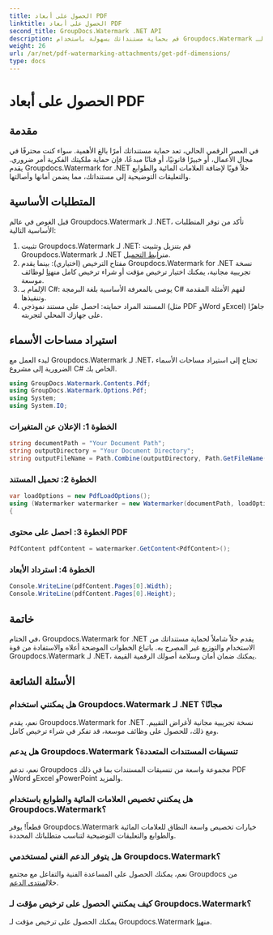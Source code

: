```yaml
---
title: الحصول على أبعاد PDF
linktitle: الحصول على أبعاد PDF
second_title: GroupDocs.Watermark .NET API
description: قم بحماية مستنداتك بسهولة باستخدام Groupdocs.Watermark لـ .NET. أضف العلامات المائية والطوابع والتعليقات التوضيحية دون عناء.
weight: 26
url: /ar/net/pdf-watermarking-attachments/get-pdf-dimensions/
type: docs
---
```

# الحصول على أبعاد PDF

## مقدمة
في العصر الرقمي الحالي، تعد حماية مستنداتك أمرًا بالغ الأهمية. سواء كنت محترفًا في مجال الأعمال، أو خبيرًا قانونيًا، أو فنانًا مبدعًا، فإن حماية ملكيتك الفكرية أمر ضروري. يقدم Groupdocs.Watermark for .NET حلاً قويًا لإضافة العلامات المائية والطوابع والتعليقات التوضيحية إلى مستنداتك، مما يضمن أمانها وأصالتها.
## المتطلبات الأساسية
قبل الغوص في عالم Groupdocs.Watermark لـ .NET، تأكد من توفر المتطلبات الأساسية التالية:
1.  تثبيت Groupdocs.Watermark لـ .NET: قم بتنزيل وتثبيت Groupdocs.Watermark لـ .NET من[رابط التحميل](https://releases.groupdocs.com/Watermark/net/).
2.  مفتاح الترخيص (اختياري): بينما يقدم Groupdocs.Watermark for .NET نسخة تجريبية مجانية، يمكنك اختيار ترخيص مؤقت أو شراء ترخيص كامل من[هنا](https://purchase.groupdocs.com/buy) لوظائف موسعة.
3. الإلمام بـ C#: يوصى بالمعرفة الأساسية بلغة البرمجة C# لفهم الأمثلة المقدمة وتنفيذها.
4. المستند المراد حمايته: احصل على مستند نموذجي (مثل PDF وWord وExcel) جاهزًا على جهازك المحلي لتجربته.

## استيراد مساحات الأسماء
لبدء العمل مع Groupdocs.Watermark لـ .NET، تحتاج إلى استيراد مساحات الأسماء الضرورية إلى مشروع C# الخاص بك.
```csharp
using GroupDocs.Watermark.Contents.Pdf;
using GroupDocs.Watermark.Options.Pdf;
using System;
using System.IO;
```
### الخطوة 1: الإعلان عن المتغيرات
```csharp
string documentPath = "Your Document Path";
string outputDirectory = "Your Document Directory";
string outputFileName = Path.Combine(outputDirectory, Path.GetFileName(documentPath));
```
### الخطوة 2: تحميل المستند
```csharp
var loadOptions = new PdfLoadOptions();
using (Watermarker watermarker = new Watermarker(documentPath, loadOptions))
{
```
### الخطوة 3: احصل على محتوى PDF
```csharp
PdfContent pdfContent = watermarker.GetContent<PdfContent>();
```
### الخطوة 4: استرداد الأبعاد
```csharp
Console.WriteLine(pdfContent.Pages[0].Width);
Console.WriteLine(pdfContent.Pages[0].Height);
```

## خاتمة
في الختام، Groupdocs.Watermark for .NET يقدم حلاً شاملاً لحماية مستنداتك من الاستخدام والتوزيع غير المصرح به. باتباع الخطوات الموضحة أعلاه والاستفادة من قوة Groupdocs.Watermark لـ .NET، يمكنك ضمان أمان وسلامة أصولك الرقمية القيمة.
## الأسئلة الشائعة
### هل يمكنني استخدام Groupdocs.Watermark لـ .NET مجانًا؟
نعم، يقدم Groupdocs.Watermark for .NET نسخة تجريبية مجانية لأغراض التقييم. ومع ذلك، للحصول على وظائف موسعة، قد تفكر في شراء ترخيص كامل.
### هل يدعم Groupdocs.Watermark تنسيقات المستندات المتعددة؟
نعم، تدعم Groupdocs مجموعة واسعة من تنسيقات المستندات بما في ذلك PDF وWord وExcel وPowerPoint والمزيد.
### هل يمكنني تخصيص العلامات المائية والطوابع باستخدام Groupdocs.Watermark؟
قطعاً! يوفر Groupdocs.Watermark خيارات تخصيص واسعة النطاق للعلامات المائية والطوابع والتعليقات التوضيحية لتناسب متطلباتك المحددة.
### هل يتوفر الدعم الفني لمستخدمي Groupdocs.Watermark؟
 نعم، يمكنك الحصول على المساعدة الفنية والتفاعل مع مجتمع Groupdocs من خلال[منتدى الدعم](https://forum.groupdocs.com/c/watermark/19).
### كيف يمكنني الحصول على ترخيص مؤقت لـ Groupdocs.Watermark؟
 يمكنك الحصول على ترخيص مؤقت لـ Groupdocs.Watermark من[هنا](https://purchase.groupdocs.com/temporary-license/).